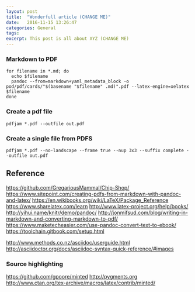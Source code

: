 ```yaml
---
layout: post
title:  "Wonderfull article (CHANGE ME)"
date:   2016-11-15 13:26:47
categories: General
tags:
excerpt: This post is all about XYZ (CHANGE ME)
---
```



### Markdown to PDF

```
for filename in *.md; do
  echo $filename
  pandoc --from=markdown+yaml_metadata_block -o pod/pdf/cards/"$(basename "$filename" .md)".pdf --latex-engine=xelatex $filename
done
```

### Create a pdf file

```
pdfjam *.pdf --outfile out.pdf
```

### Create a single file from PDFS

```
pdfjam *.pdf --no-landscape --frame true --nup 3x3 --suffix complete --outfile out.pdf
```

## Reference
https://github.com/GregariousMammal/Chip-Shop/
https://www.sitepoint.com/creating-pdfs-from-markdown-with-pandoc-and-latex/
https://en.wikibooks.org/wiki/LaTeX/Package_Reference
https://www.sharelatex.com/learn
http://www.latex-project.org/help/books/
http://yihui.name/knitr/demo/pandoc/
http://jonmifsud.com/blog/writing-in-markdown-and-converting-markdown-to-pdf/
https://www.maketecheasier.com/use-pandoc-convert-text-to-ebook/
https://toolchain.gitbook.com/setup.html

http://www.methods.co.nz/asciidoc/userguide.html
http://asciidoctor.org/docs/asciidoc-syntax-quick-reference/#images

### Source highlighting

https://github.com/gpoore/minted
http://pygments.org
http://www.ctan.org/tex-archive/macros/latex/contrib/minted/
